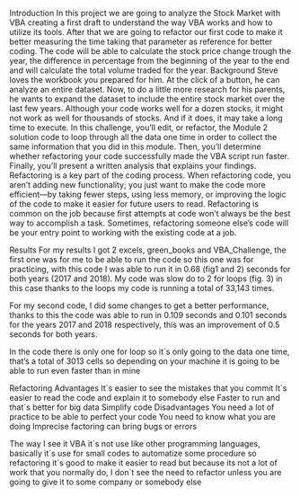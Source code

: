 
Introduction
In this project we are going to analyze the Stock Market with VBA creating a first draft to understand the way VBA works and how to utilize its tools. After that we are going to refactor our first code to make it better measuring the time taking that parameter as reference for better coding.
The code will be able to calculate the stock price change trough the year, the difference in percentage from the beginning of the year to the end and will calculate the total volume traded for the year.
Background
Steve loves the workbook you prepared for him. At the click of a button, he can analyze an entire dataset. Now, to do a little more research for his parents, he wants to expand the dataset to include the entire stock market over the last few years. Although your code works well for a dozen stocks, it might not work as well for thousands of stocks. And if it does, it may take a long time to execute.
In this challenge, you’ll edit, or refactor, the Module 2 solution code to loop through all the data one time in order to collect the same information that you did in this module. Then, you’ll determine whether refactoring your code successfully made the VBA script run faster. Finally, you’ll present a written analysis that explains your findings.
Refactoring is a key part of the coding process. When refactoring code, you aren’t adding new functionality; you just want to make the code more efficient—by taking fewer steps, using less memory, or improving the logic of the code to make it easier for future users to read. Refactoring is common on the job because first attempts at code won’t always be the best way to accomplish a task. Sometimes, refactoring someone else’s code will be your entry point to working with the existing code at a job.

Results
For my results I got 2 excels, green_books and VBA_Challenge, the first one was for me to be able to run the code so this one was for practicing, with this code I was able to run it in 0.68 (fig1 and 2) seconds for both years (2017 and 2018). My code was slow do to 2 for loops (fig. 3) in this case thanks to the loops my code is running a total of 33,143 times.

For my second code, I did some changes to get a better performance, thanks to this the code was able to run in 0.109 seconds and 0.101 seconds for the years 2017 and 2018 respectively, this was an improvement of 0.5 seconds for both years.


In the code there is only one for loop so it´s only going to the data one time, that’s a total of 3013 cells so depending on your machine it is going to be able to run even faster than in mine


Refactoring
Advantages 
It´s easier to see the mistakes that you commit
It´s easier to read the code and explain it to somebody else
Faster to run and that´s better for big data 
Simplify code
Disadvantages
You need a lot of practice to be able to perfect your code
You need to know what you are doing 
Imprecise factoring can bring bugs or errors

The way I see it VBA it´s not use like other programming languages, basically it´s use for small codes to automatize some procedure so refactoring it´s good to make it easier to read but because its not a lot of work that you normally do, I don´t see the need to refactor unless you are going to give it to some company or somebody else
